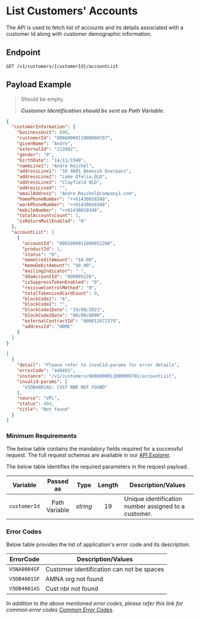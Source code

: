 # List Customers' Accounts

The API is used to fetch list of accounts and its details associated with a customer Id along with customer demographic information.

## Endpoint

`GET /v1/customers/{customerId}/accountList`

## Payload Example

<!--
type: tab
titles: Request, Response, Error
-->

>Should be empty.  
>
>***Customer Identification should be sent as Path Variable.***  

<!--
type: tab
--> 

```json
{
  "customerInformation": {
    "businessUnit": 600,
    "customerId": "0006000011000000707",
    "givenName": "Andre",
    "externalId": "113902",
    "gender": "0",
    "birthDate": "14/11/1940",
    "nameLine1": "Andre Reichel",
    "addressLine1": "10 4601 Denesik Overpass",
    "addressLine2": "Lake Ofelia,QLD",
    "addressLine3": "Clayfield QLD",
    "addressLine4": "",
    "emailAddress": "Andre.Reichel@company1.com",
    "homePhoneNumber": "++61430010348",
    "workPhoneNumber": "++61430010348",
    "mobileNumber": "++61430010348",
    "totalAccountsCount": 1,
    "isReturnMailEnabled": "N"
  },
  "accountList": [
    {
      "accountId": "0001000011000052268",
      "productId": 1,
      "status": "D",
      "memoCreditAmount": "$0.00",
      "memoDebitAmount": "$0.00",
      "mailingIndicator": " ",
      "ddaAccountId": "890005226",
      "isSuppressTokenEnabled": "0",
      "reissueControlMethod": "0",
      "totalTokenizedCardCount": 0,
      "blockCode1": "A",
      "blockCode2": "",
      "blockCode1Date": "19/08/2021",
      "blockCode2Date": "00/00/0000",
      "externalContractId": "000012672379",
      "addressId": "HOME"
    }
  ]
}
```


<!--
type: tab
--> 

```json
[
  {
    "detail": "Please refer to invalid-params for error details",
    "errorCode": "440401",
    "instance": "/v1/customers/0006000011000000701/accountList",
    "invalid-params": [
      "V5DB4001AS: CUST NBR NOT FOUND"
    ],
    "source": "VPL",
    "status": 404,
    "title": "Not found"
  }
]
```

<!-- type: tab-end -->

### Minimum Requirements

The below table contains the mandatory fields required for a successful request. The full request schemas are available in our [API Explorer](../api/?type=get&path=/v1/customers/{customerId}/accountList).

The below table identifies the required parameters in the request payload.

| Variable | Passed as | Type | Length | Description/Values |
| -------- | :-------: | :--: | :------------: | ------------------ |
| `customerId` | Path Variable | *string* | 19 | Unique identification number assigned to a customer. |

### Error Codes

Below table provides the list of application's error code and its description.

| ErrorCode |  Description/Values |
| --------  | ------------------ |
| `V5NA0004SF` | Customer identification can not be spaces |
| `V5DB4001SF` | AMNA org not found |
| `V5DB4001AS` | Cust nbr not found |

*In addition to the above mentioned error codes, please refer this link for common error codes [Common Error Codes](?path=docs/Common_Error_Code.md).*
